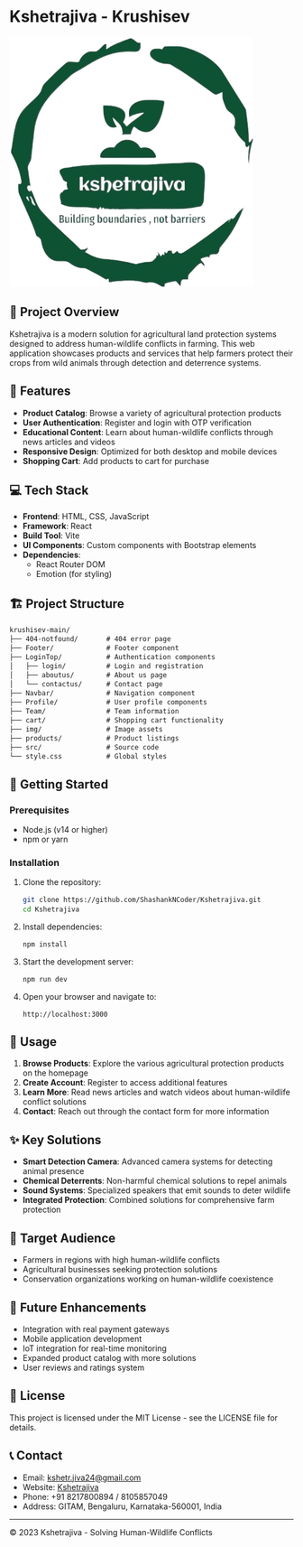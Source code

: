 # Kshetrajiva - Krushisev

![Kshetrajiva Logo](Navbar/Kshetrajiva.png)

## 🌾 Project Overview

Kshetrajiva is a modern solution for agricultural land protection systems designed to address human-wildlife conflicts in farming. This web application showcases products and services that help farmers protect their crops from wild animals through detection and deterrence systems.

## 🚀 Features

- **Product Catalog**: Browse a variety of agricultural protection products
- **User Authentication**: Register and login with OTP verification
- **Educational Content**: Learn about human-wildlife conflicts through news articles and videos
- **Responsive Design**: Optimized for both desktop and mobile devices
- **Shopping Cart**: Add products to cart for purchase

## 💻 Tech Stack

- **Frontend**: HTML, CSS, JavaScript
- **Framework**: React
- **Build Tool**: Vite
- **UI Components**: Custom components with Bootstrap elements
- **Dependencies**:
  - React Router DOM
  - Emotion (for styling)

## 🏗️ Project Structure

```
krushisev-main/
├── 404-notfound/       # 404 error page
├── Footer/             # Footer component
├── LoginTop/           # Authentication components
│   ├── login/          # Login and registration
│   ├── aboutus/        # About us page
│   └── contactus/      # Contact page
├── Navbar/             # Navigation component
├── Profile/            # User profile components
├── Team/               # Team information
├── cart/               # Shopping cart functionality
├── img/                # Image assets
├── products/           # Product listings
├── src/                # Source code
└── style.css           # Global styles
```

## 🚀 Getting Started

### Prerequisites

- Node.js (v14 or higher)
- npm or yarn

### Installation

1. Clone the repository:
   ```bash
   git clone https://github.com/ShashankNCoder/Kshetrajiva.git
   cd Kshetrajiva
   ```

2. Install dependencies:
   ```bash
   npm install
   ```

3. Start the development server:
   ```bash
   npm run dev
   ```

4. Open your browser and navigate to:
   ```
   http://localhost:3000
   ```

## 📱 Usage

1. **Browse Products**: Explore the various agricultural protection products on the homepage
2. **Create Account**: Register to access additional features
3. **Learn More**: Read news articles and watch videos about human-wildlife conflict solutions
4. **Contact**: Reach out through the contact form for more information

## ✨ Key Solutions

- **Smart Detection Camera**: Advanced camera systems for detecting animal presence
- **Chemical Deterrents**: Non-harmful chemical solutions to repel animals
- **Sound Systems**: Specialized speakers that emit sounds to deter wildlife
- **Integrated Protection**: Combined solutions for comprehensive farm protection

## 👥 Target Audience

- Farmers in regions with high human-wildlife conflicts
- Agricultural businesses seeking protection solutions
- Conservation organizations working on human-wildlife coexistence

## 🔮 Future Enhancements

- Integration with real payment gateways
- Mobile application development
- IoT integration for real-time monitoring
- Expanded product catalog with more solutions
- User reviews and ratings system

## 📄 License

This project is licensed under the MIT License - see the LICENSE file for details.

## 📞 Contact

- Email: kshetr.jiva24@gmail.com
- Website: [Kshetrajiva](https://ksetrajiva.github.io/Gitam/)
- Phone: +91 8217800894 / 8105857049
- Address: GITAM, Bengaluru, Karnataka-560001, India

---

© 2023 Kshetrajiva - Solving Human-Wildlife Conflicts
